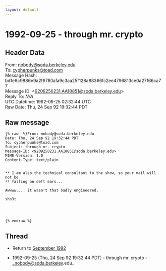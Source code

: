 ```yaml
---
layout: default
---
```


# 1992-09-25 - through mr. crypto

## Header Data

From: nobody@soda.berkeley.edu<br>
To: cypherpunks@toad.com<br>
Message Hash: bd1e6c9886e9a2f9780afa9c3aa25f128a88366fc2ee4796813ce0a27f66ca77<br>
Message ID: \<9209250231.AA10851@soda.berkeley.edu\><br>
Reply To: _N/A_<br>
UTC Datetime: 1992-09-25 02:32:44 UTC<br>
Raw Date: Thu, 24 Sep 92 19:32:44 PDT<br>

## Raw message

```
{% raw  %}From: nobody@soda.berkeley.edu
Date: Thu, 24 Sep 92 19:32:44 PDT
To: cypherpunks@toad.com
Subject: through mr. crypto
Message-ID: <9209250231.AA10851@soda.berkeley.edu>
MIME-Version: 1.0
Content-Type: text/plain


** I am also the technical consultant to the show, so your mail will not be
** falling on deft ears...

Awwww.... it wasn't that badly engineered.

sho3t




{% endraw %}
```

## Thread

+ Return to [September 1992](/archive/1992/09)

+ 1992-09-25 (Thu, 24 Sep 92 19:32:44 PDT) - through mr. crypto - _nobody@soda.berkeley.edu_

